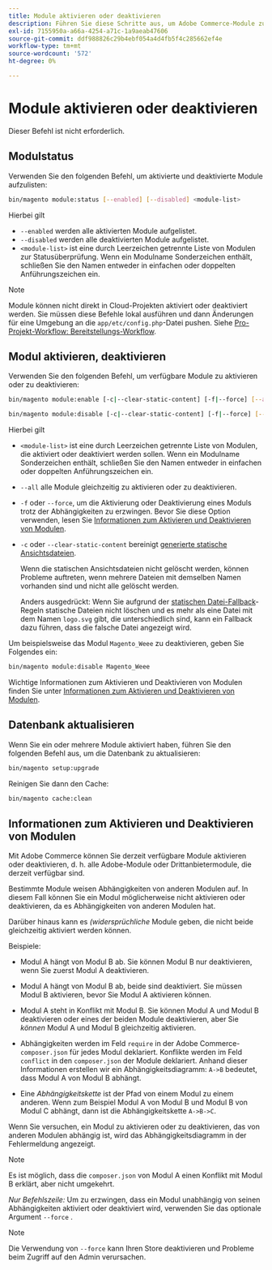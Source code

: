 ```yaml
---
title: Module aktivieren oder deaktivieren
description: Führen Sie diese Schritte aus, um Adobe Commerce-Module zu verwalten.
exl-id: 7155950a-a66a-4254-a71c-1a9aeab47606
source-git-commit: ddf988826c29b4ebf054a4d4fb5f4c285662ef4e
workflow-type: tm+mt
source-wordcount: '572'
ht-degree: 0%

---
```


# Module aktivieren oder deaktivieren

Dieser Befehl ist nicht erforderlich.

## Modulstatus

Verwenden Sie den folgenden Befehl, um aktivierte und deaktivierte Module aufzulisten:

```bash
bin/magento module:status [--enabled] [--disabled] <module-list>
```

Hierbei gilt

* `--enabled` werden alle aktivierten Module aufgelistet.
* `--disabled` werden alle deaktivierten Module aufgelistet.
* `<module-list>` ist eine durch Leerzeichen getrennte Liste von Modulen zur Statusüberprüfung. Wenn ein Modulname Sonderzeichen enthält, schließen Sie den Namen entweder in einfachen oder doppelten Anführungszeichen ein.

>[!NOTE]
>
>Module können nicht direkt in Cloud-Projekten aktiviert oder deaktiviert werden. Sie müssen diese Befehle lokal ausführen und dann Änderungen für eine Umgebung an die `app/etc/config.php`-Datei pushen. Siehe [Pro-Projekt-Workflow: Bereitstellungs-Workflow](https://experienceleague.adobe.com/docs/commerce-cloud-service/user-guide/architecture/pro-develop-deploy-workflow.html?lang=de#deployment-workflow).

## Modul aktivieren, deaktivieren

Verwenden Sie den folgenden Befehl, um verfügbare Module zu aktivieren oder zu deaktivieren:

```bash
bin/magento module:enable [-c|--clear-static-content] [-f|--force] [--all] <module-list>
```

```bash
bin/magento module:disable [-c|--clear-static-content] [-f|--force] [--all] <module-list>
```

Hierbei gilt

* `<module-list>` ist eine durch Leerzeichen getrennte Liste von Modulen, die aktiviert oder deaktiviert werden sollen. Wenn ein Modulname Sonderzeichen enthält, schließen Sie den Namen entweder in einfachen oder doppelten Anführungszeichen ein.
* `--all` alle Module gleichzeitig zu aktivieren oder zu deaktivieren.
* `-f` oder `--force`, um die Aktivierung oder Deaktivierung eines Moduls trotz der Abhängigkeiten zu erzwingen. Bevor Sie diese Option verwenden, lesen Sie [Informationen zum Aktivieren und Deaktivieren von Modulen](#about-enabling-and-disabling-modules).
* `-c` oder `--clear-static-content` bereinigt [generierte statische Ansichtsdateien](../../configuration/cli/static-view-file-deployment.md).

  Wenn die statischen Ansichtsdateien nicht gelöscht werden, können Probleme auftreten, wenn mehrere Dateien mit demselben Namen vorhanden sind und nicht alle gelöscht werden.

  Anders ausgedrückt: Wenn Sie aufgrund der [statischen Datei-Fallback](../../configuration/cli/static-view-file-deployment.md)-Regeln statische Dateien nicht löschen und es mehr als eine Datei mit dem Namen `logo.svg` gibt, die unterschiedlich sind, kann ein Fallback dazu führen, dass die falsche Datei angezeigt wird.

Um beispielsweise das Modul `Magento_Weee` zu deaktivieren, geben Sie Folgendes ein:

```bash
bin/magento module:disable Magento_Weee
```

Wichtige Informationen zum Aktivieren und Deaktivieren von Modulen finden Sie unter [Informationen zum Aktivieren und Deaktivieren von Modulen](#about-enabling-and-disabling-modules).

## Datenbank aktualisieren

Wenn Sie ein oder mehrere Module aktiviert haben, führen Sie den folgenden Befehl aus, um die Datenbank zu aktualisieren:

```bash
bin/magento setup:upgrade
```

Reinigen Sie dann den Cache:

```bash
bin/magento cache:clean
```

## Informationen zum Aktivieren und Deaktivieren von Modulen

Mit Adobe Commerce können Sie derzeit verfügbare Module aktivieren oder deaktivieren, d. h. alle Adobe-Module oder Drittanbietermodule, die derzeit verfügbar sind.

Bestimmte Module weisen Abhängigkeiten von anderen Modulen auf. In diesem Fall können Sie ein Modul möglicherweise nicht aktivieren oder deaktivieren, da es Abhängigkeiten von anderen Modulen hat.

Darüber hinaus kann es *(widersprüchliche* Module geben, die nicht beide gleichzeitig aktiviert werden können.

Beispiele:

* Modul A hängt von Modul B ab. Sie können Modul B nur deaktivieren, wenn Sie zuerst Modul A deaktivieren.

* Modul A hängt von Modul B ab, beide sind deaktiviert. Sie müssen Modul B aktivieren, bevor Sie Modul A aktivieren können.

* Modul A steht in Konflikt mit Modul B. Sie können Modul A und Modul B deaktivieren oder eines der beiden Module deaktivieren, aber Sie *können* Modul A und Modul B gleichzeitig aktivieren.

* Abhängigkeiten werden im Feld `require` in der Adobe Commerce-`composer.json` für jedes Modul deklariert. Konflikte werden im Feld `conflict` in den `composer.json` der Module deklariert. Anhand dieser Informationen erstellen wir ein Abhängigkeitsdiagramm: `A->B` bedeutet, dass Modul A von Modul B abhängt.

* Eine *Abhängigkeitskette* ist der Pfad von einem Modul zu einem anderen. Wenn zum Beispiel Modul A von Modul B und Modul B von Modul C abhängt, dann ist die Abhängigkeitskette `A->B->C`.

Wenn Sie versuchen, ein Modul zu aktivieren oder zu deaktivieren, das von anderen Modulen abhängig ist, wird das Abhängigkeitsdiagramm in der Fehlermeldung angezeigt.

>[!NOTE]
>
>Es ist möglich, dass die `composer.json` von Modul A einen Konflikt mit Modul B erklärt, aber nicht umgekehrt.

*Nur Befehlszeile:* Um zu erzwingen, dass ein Modul unabhängig von seinen Abhängigkeiten aktiviert oder deaktiviert wird, verwenden Sie das optionale Argument `--force` .

>[!NOTE]
>
>Die Verwendung von `--force` kann Ihren Store deaktivieren und Probleme beim Zugriff auf den Admin verursachen.
